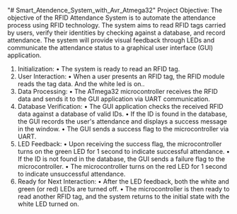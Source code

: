 "# Smart_Atendence_System_with_Avr_Atmega32" 
Project Objective:
The objective of the RFID Attendance System is to automate the attendance process using
RFID technology. The system aims to read RFID tags carried by users, verify their identities by
checking against a database, and record attendance. The system will provide visual feedback
through LEDs and communicate the attendance status to a graphical user interface (GUI)
application.
1. Initialization:
• The system is ready to read an RFID tag.
2. User Interaction:
• When a user presents an RFID tag, the RFID module reads the tag data.
And the white led is on..
3. Data Processing:
• The ATmega32 microcontroller receives the RFID data and sends it to the GUI
application via UART communication.
4. Database Verification:
• The GUI application checks the received RFID data against a database of valid IDs.
• If the ID is found in the database, the GUI records the user's attendance and displays a
success message in the window.
• The GUI sends a success flag to the microcontroller via UART.
5. LED Feedback:
• Upon receiving the success flag, the microcontroller turns on the green LED for 1 second
to indicate successful attendance.
• If the ID is not found in the database, the GUI sends a failure flag to the microcontroller.
• The microcontroller turns on the red LED for 1 second to indicate unsuccessful
attendance.
6. Ready for Next Interaction:
• After the LED feedback, both the white and green (or red) LEDs are turned off.
• The microcontroller is then ready to read another RFID tag, and the system returns to the
initial state with the white LED turned on.
